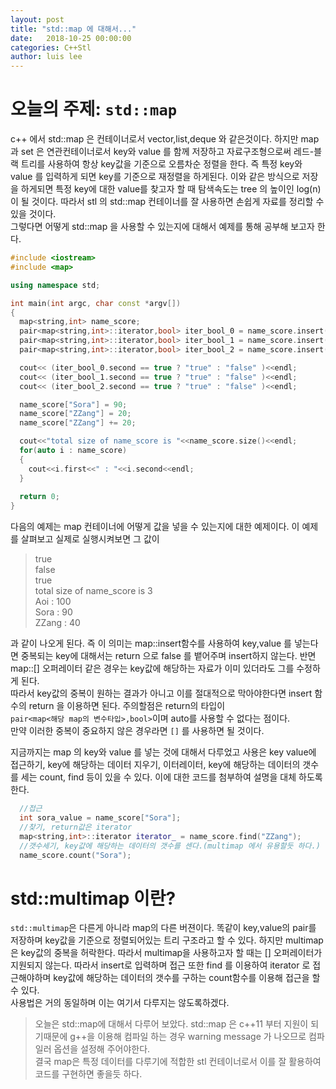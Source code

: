 ```yaml
---
layout: post
title: "std::map 에 대해서..."
date:   2018-10-25 00:00:00
categories: C++Stl
author: luis lee
---
```

# 오늘의 주제: `std::map`
c++ 에서 std::map 은 컨테이너로서 vector,list,deque 와 같은것이다. 하지만 map과 set 은 연관컨테이너로서 key와 value 를 함께 저장하고 자료구조형으로써 레드-블랙 트리를 사용하여 항상 key값을 기준으로 오름차순 정렬을 한다. 즉 특정 key와 value 를 입력하게 되면 key를 기준으로 재정렬을 하게된다. 이와 같은 방식으로 저장을 하게되면 특정 key에 대한 value를 찾고자 할 때 탐색속도는 tree 의 높이인 log(n)이 될 것이다. 따라서 stl 의 std::map 컨테이너를 잘 사용하면 손쉽게 자료를 정리할 수 있을 것이다. 
<br/>
그렇다면 어떻게 std::map 을 사용할 수 있는지에 대해서 예제를 통해 공부해 보고자 한다.
```cpp
#include <iostream>
#include <map>

using namespace std;

int main(int argc, char const *argv[])
{
  map<string,int> name_score;
  pair<map<string,int>::iterator,bool> iter_bool_0 = name_score.insert(pair<string,int>("Aoi",100));
  pair<map<string,int>::iterator,bool> iter_bool_1 = name_score.insert(pair<string,int>("Aoi",90));
  pair<map<string,int>::iterator,bool> iter_bool_2 = name_score.insert(pair<string,int>("Sora",100));

  cout<< (iter_bool_0.second == true ? "true" : "false" )<<endl;
  cout<< (iter_bool_1.second == true ? "true" : "false" )<<endl;
  cout<< (iter_bool_2.second == true ? "true" : "false" )<<endl;

  name_score["Sora"] = 90;
  name_score["ZZang"] = 20;
  name_score["ZZang"] += 20;

  cout<<"total size of name_score is "<<name_score.size()<<endl;
  for(auto i : name_score)
  {
    cout<<i.first<<" : "<<i.second<<endl;
  }
  
  return 0;
}
```
다음의 예제는 map 컨테이너에 어떻게 값을 넣을 수 있는지에 대한 예제이다. 이 예제를 살펴보고 실제로 실행시켜보면 그 값이
>true<br/>
false<br/>
true<br/>
total size of name_score is 3<br/>
Aoi : 100<br/>
Sora : 90<br/>
ZZang : 40<br/>

과 같이 나오게 된다. 즉 이 의미는 map::insert함수를 사용하여 key,value 를 넣는다면 중복되는 key에 대해서는 return 으로 false 를 뱉어주며 insert하지 않는다. 반면 map::[] 오퍼레이터 같은 경우는 key값에 해당하는 자료가 이미 있더라도 그를 수정하게 된다. <br/>
따라서 key값의 중복이 원하는 결과가 아니고 이를 절대적으로 막아야한다면 insert 함수의 return 을 이용하면 된다. 주의할점은 return의 타입이<br/> `pair<map<해당 map의 변수타입>,bool>`이며 auto를 사용할 수 없다는 점이다. <br/>만약 이러한 중복이 중요하지 않은 경우라면 `[]` 를 사용하면 될 것이다. 
<br/> 

지금까지는 map 의 key와 value 를 넣는 것에 대해서 다루었고 사용은 key value에 접근하기, key에 해당하는 데이터 지우기, 이터레이터, key에 해당하는 데이터의 갯수를 세는 count, find 등이 있을 수 있다. 이에 대한 코드를 첨부하여 설명을 대체 하도록한다.
```cpp
  //접근
  int sora_value = name_score["Sora"];
  //찾기, return값은 iterator
  map<string,int>::iterator iterator_ = name_score.find("ZZang");
  //갯수세기, key값에 해당하는 데이터의 갯수를 센다.(multimap 에서 유용할듯 하다.)
  name_score.count("Sora");

```

# std::multimap 이란?
`std::multimap`은 다른게 아니라 map의 다른 버젼이다. 똑같이 key,value의 pair를 저장하며 key값을 기준으로 정렬되어있는 트리 구조라고 할 수 있다. 하지만 multimap 은 key값의 중복을 허락한다. 따라서 multimap을 사용하고자 할 때는 [] 오퍼레이터가 지원되지 않는다. 따라서 insert로 입력하며 접근 또한 find 를 이용하여 iterator 로 접근해야하며 key값에 해당하는 데이터의 갯수를 구하는 count함수를 이용해 접근을 할 수 있다.
<br/>
사용법은 거의 동일하며 이는 여기서 다루지는 않도록하겠다.


>오늘은 std::map에 대해서 다루어 보았다. std::map 은 c++11 부터 지원이 되기때문에 g++을 이용해 컴파일 하는 경우 warning message 가 나오므로 컴파일러 옵션을 설정해 주어야한다. <br/>결국 map은 특정 데이터를 다루기에 적합한 stl 컨테이너로서 이를 잘 활용하여 코드를 구현하면 좋을듯 하다.
